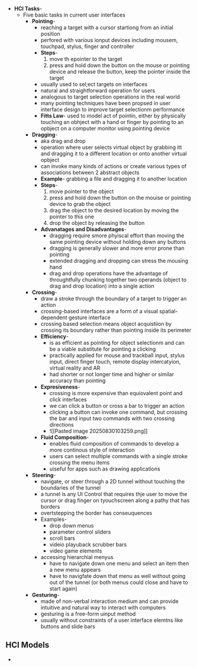 - **HCI Tasks**-
	- Five basic tasks in current user interfaces
		- **Pointing**-
			- reaching a target with a cursor startiong from an initial position
			- perfored with various ionput devices including mousem, touchpad, stylus, finger and controller
			- **Steps**- 
				1. move th epointer to the target
				2. press and hold down the button on the mouse or pointing device and release the button, keep the pointer inside the target
			- usually used to sel;ect targets on interfaces
			- natural and straightforward operation for users
			- analogous to target selection operations in the real world
			- many pointing techniques have been propsed in user interface design to improve target selectionm performance
			- **Fitts Law**- used to model act of pointin, either by physically touching an obhject with a hand or finger by pointing to an opbject on a computer monitor using pointing device
		- **Dragging**-
			- aka drag and drop
			- operation where user selects virtual object by grabbing itt and dragging it to a different location or onto another virtual opbject
			- can invoke many kinds of actions or create various types of associations between 2 abstract objects
			- **Example**- grabbing a file and dragging it to another location
			- **Steps**-
				1. move pointer to the object
				2. press and hold down the button on the mouise or pointing device to grab the object
				3. drag the object to the desired location by moving the pointer to this one
				4. drop the object by releasing the button
			- **Advanatages and Disadvantages**-
				- dragging require smore phyiscal effort than moving the same pointing device without holding down any buttons
				- dragging is generally slower and more error prone than pointing
				- extended dragging and dropping can stress the mousing hand
				- drag and drop operations have the advantage of throughtfully chunking together two operands (object to drag and drop location) into a single action
		- **Crossing**-
			- draw a stroke through the boundary of a target to trigger an action
			- crossing-based interfaces are a form of a visual spatial-dependent gesture interface
			- crossing based selection means object acquistiion by crossing its boundary rather than pointing inside its perimeter
			- **Efficiency**-
				- is as efficient as pointing for object selectionm and can be a viable substitute for pointing a clicking
				- practically applied for mouse and trackball input, stylus input, direct finger touch, remote display intercatyion, virtual reality and AR
				- had shorter or not longer time and higher or similar accuracy than pointing
			- **Expresiveness**-
				- crossing is more expensive than equiovalent point and click interfaces
				- we can click a button or cross a bar to trigger an action
				- clicking a button can invoke one command, but crossing the bar and input two commands with two crossing directions
				- ![[Pasted image 20250830103259.png]]
			- **Fluid Composition**-
				- enables fluid composition of commands to develop a more continous style of interaction
				- users can select multiple commands with a single stroke crossing the menu items
				- uiseful for apps such as drawing applications
		- **Steering**-
			- navigate, or steer through a 2D tunnel without touching the boundaries of the tunnel
			- a tunnel is any UI Control that requires thje user to move the cursor or drag finger on tyouchscreen along a pathy that has borders
			- overtstepping the border has conseuquences
			- Examples-
				- drop down menus
				- parameter control sliders
				- scroll bars
				- videio playuback scrubber bars
				- video game elements
			- accessing hierarchial menyus
				- have to navigate down one menu and select an item then a new menu appears
				- have to navigfate down that menu as well without going out of the tunnel (or both menus could close and have to start again)
		- **Gesturing**-
			- made of non-verbal interaction medium and can provide intuitive and natural way to interact with computers
			- gesturing is a free-form uinput method
			- usually without constraints of a user interface elemtns like buttons and slide bars

## HCI Models
- 